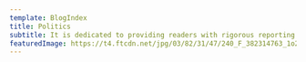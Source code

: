 ```yaml
---
template: BlogIndex
title: Politics
subtitle: It is dedicated to providing readers with rigorous reporting and analysis from a progressive perspective with a taste of economics in politics. EconZest brings you news, political commentary & analysis from an open minded point of view. Our aim is to give you fact-based but hard-hitting opinions. The only agenda we subscribe to is the truth.
featuredImage: https://t4.ftcdn.net/jpg/03/82/31/47/240_F_382314763_1o2pFUZu5jFfrV9JvNRub9NOrof7sxmj.jpg
---
```

